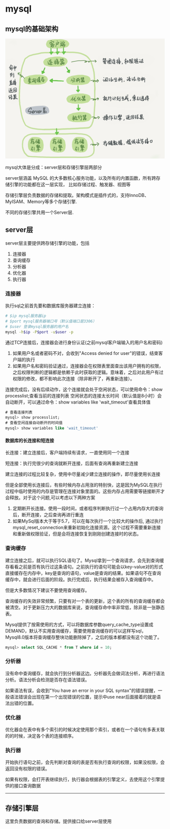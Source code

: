 # mysql
## mysql的基础架构

![mysql基础架构图](./base.png)

mysql大体是分成：server层和存储引擎层两部分

server层涵盖 MySQL 的大多数核心服务功能，以及所有的内置函数，所有跨存储引擎的功能都在这一层实现，
比如存储过程、触发器、视图等

存储引擎层负责数据的存储和提取。架构模式是插件式的，支持InnoDB、MyISAM、Memory等多个存储引擎.

不同的存储引擎共用一个Server层.

## server层

server层主要提供跨存储引擎的功能，包括
1. 连接器
2. 查询缓存
3. 分析器
4. 优化器
5. 执行器

### 连接器
执行sql之前首先要和数据库服务器建立连接：
```bash
# $ip mysql服务器ip 
# $port mysql服务器端口号（默认值端口是3306）
# $user 登录mysql服务器的用户名
mysql -h$ip -P$port -u$user -p
```

通过TCP连接后，连接器会进行身份认证(之前mysql客户端输入的用户名和密码)
1. 如果用户名或者密码不对，会收到"Access denied for user"的错误，结束客户端的执行
2. 如果用户名和密码验证通过，连接器会在权限表里面查出该用户拥有的权限，之后权限判断的逻辑都是依赖于此时获取的逻辑。意味着，之后对此用户有过权限的修改，都不影响此次连接（除非断开了，再重新连接）。

连接完成后，没有后续动作，这个连接就会处于空闲状态，可以使用命令：show processlist;查看当前的连接列表
空闲状态的连接太长时间（默认值是8小时）会自动断开，可以通过命令：show variables like 'wait_timeout'查看具体值
```sql
# 查看连接列表
mysql> show processlist;
# 查看空闲连接自动断开的时间值
mysql> show variables like 'wait_timeout'
```

#### 数据库的长连接和短连接
长连接：建立连接后，客户端持续有请求，一直使用同一个连接

短连接：执行完很少的查询就断开连接，后面有查询再重新建立连接

建立连接的过程比较复杂，使用中尽量减少建立连接的操作，即尽量使用长连接

但是全部使用长连接后，有些时候内存占用涨的特别快，这是因为MySQL在执行过程中临时使用的内存是管理在连接对象里面的。这些内存占用需要等链接断开才会释放。对于这个问题,可以考虑以下两种方案
1. 定期断开长连接。使用一段时间，或者程序判断执行过一个占用内存大的查询后，断开连接，之后查询再进行重连
2. 如果MySql版本大于等于5.7，可以在每次执行一个比较大的操作后, 通过执行mysql_reset_connection来重新初始化连接资源。这个过程不需要重新连接和重新做权限验证，但是会将连接恢复到刚刚创建连接时的状态。

### 查询缓存
建立连接之后，就可以执行SQL语句了。Mysql拿到一个查询请求，会先到查询缓存看看之前是否有执行过这条语句。之前执行的语句可能会以key-value对的形式直接缓存在内存中，key是查询的语句，value是查询的结果。如果语句不在查询缓存中，就会进行后面的阶段。执行完成后，执行结果会被存入查询缓存中。

但是大多数情况下建议不要使用查询缓存。

查询缓存的失效非常频繁，只要有对一个表的更新，这个表的所有的查询缓存都会被清空。对于更新压力大的数据库来说，查询缓存命中率非常低，除非是一张静态表。

Mysql提供了按需使用的方式，可以将数据库参数query_cache_type设置成DEMAND，默认不实用查询缓存，需要使用查询缓存的可以这样写sql，Mysql8.0版本将查询缓存整块功能删除掉了，之后的版本都都没有这个功能了。
```sql
mysql> select SQL_CACHE * from T where id = 10;
```

### 分析器
没有命中查询缓存，就会执行到分析器这边。分析器先会做词法分析，再进行语法分析。语法分析会检测是否存在语法错误。

如果语法有误，会收到"You have an error in your SQL syntax"的错误提醒，一般语法错误会出现在第一个出现错误的位置，提示中use near后面接着的就是语法出错的位置。

### 优化器
优化器会在表中有多个索引的时候决定使用那个索引，或者在一个语句有多表关联的的时候，决定各个表的连接顺序。

### 执行器
开始执行语句之前，会先判断对查询的表是否有执行查询的权限，如果没权限，会返回没有权限的错误。

如果有权限，会打开表继续执行，执行器会根据表的引擎定义，去使用这个引擎提供的接口查询数据

---

## 存储引擎层
这里负责数据的查询和存储。提供接口给server层使用